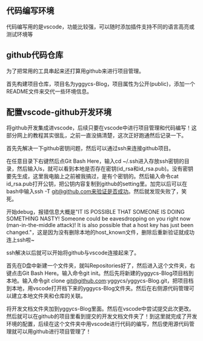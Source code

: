 ## 代码编写环境
代码编写用的是vscode，功能比较强，可以随时添加插件支持不同的语言高亮或测试环境等

## github代码仓库
为了把常用的工具串起来还打算用github来进行项目管理。

首先构建项目仓库，项目名为yggycs-Blog，项目属性为公开(public)，添加一个README文件来交代一些环境信息。

## 配置vscode-github开发环境
将github开发集成进vscode，后续只要在vscode中进行项目管理和代码编写！这部分网上的教程其实很乱，之前一直没搞清楚，这次正好跑通然后记录一下。

首先先解决一下github密钥问题，然后可以通过ssh来连接github项目。

在任意目录下右键然后点Git Bash Here，输入cd ~/.ssh进入存放ssh密钥的目录，然后输入ls，就可以看到本地是否存在密钥(id_rsa和id_rsa.pub)。没有密钥要先生成，这里我电脑上之前被我搞过，是有个密钥的。然后输入命令cat id_rsa.pub打开公钥，把公钥内容复制到github的setting里。加完以后可以在bash中输入ssh -T git@github.com来验证是否成功。然后就发现失败了，笑死。

开始debug，报错信息大概是"IT IS POSSIBLE THAT SOMEONE IS DOING SOMETHING NASTY!
Someone could be eavesdropping on you right now (man-in-the-middle attack)!
It is also possible that a host key has just been changed."，这是因为没有删除本地的host_known文件，删除后重新验证就成功连上ssh啦~

ssh解决以后就可以开始将github与vscode连接起来了。

首先在D盘中新建一个文件夹，就叫Repositories好了，然后进入这个文件夹，右键点击Git Bash Here。输入命令git init。然后先将新建的yggycs-Blog项目档到本地。输入命令git clone git@github.com:yggycs/yggycs-Blog.git，把项目档到本地，用vscode打开档下来的yggycs-Blog文件夹。然后在右侧源代码管理可以建立本地文件夹和仓库的关联。

将开发文档文件夹加到yggycs-Blog里面。然后在vscode中尝试提交此次更改。然后就可以在github的项目里看到提交的开发文档文件夹了！到这里就完成了开发环境的配置，后续在这个文件夹中用vscode进行代码的编写，然后使用源代码管理就可以用github进行项目管理了！